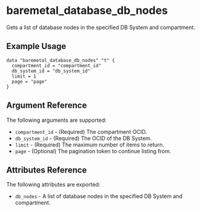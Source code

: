 # baremetal\_database\_db\_nodes

Gets a list of database nodes in the specified DB System and compartment.

## Example Usage

```
data "baremetal_database_db_nodes" "t" {
  compartment_id = "compartment_id"
  db_system_id = "db_system_id"
  limit = 1
  page = "page"
}
```

## Argument Reference

The following arguments are supported:

* `compartment_id` - (Required) The compartment OCID.
* `db_system_id` - (Required) The OCID of the DB System.
* `limit` - (Required) The maximum number of items to return.
* `page` - (Optional) The pagination token to continue listing from.

## Attributes Reference

The following attributes are exported:

* `db_nodes` - A list of database nodes in the specified DB System and compartment.
